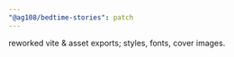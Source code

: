 ```yaml
---
"@ag108/bedtime-stories": patch
---
```


reworked vite & asset exports; styles, fonts, cover images.
